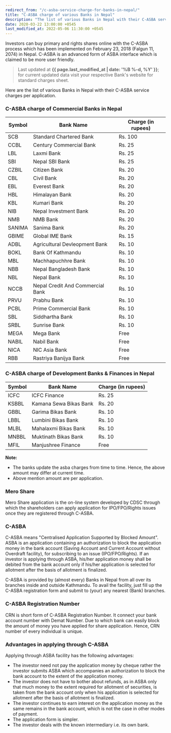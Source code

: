 ```yaml
---
redirect_from: "/c-asba-service-charge-for-banks-in-nepal/"
title: "C-ASBA charge of various Banks in Nepal"
description: "The list of various Banks in Nepal with their C-ASBA service charges per application."
date: 2020-03-22 13:00:00 +0545
last_modified_at: 2022-05-06 11:30:00 +0545
---
```


Investors can buy primary and rights shares online with the C-ASBA process which has been implemented on February 23, 2018 (Falgun 11, 2074) in Nepal. C-ASBA is an advanced form of ASBA interface which is claimed to be more user friendly.

> Last updated at **{{ page.last_modified_at | date: '%B %-d, %Y' }}**; for current updated data visit your respective Bank's website for standard charges sheet.

Here are the list of various Banks in Nepal with their C-ASBA service charges per application.

### C-ASBA charge of Commercial Banks in Nepal

| Symbol | Bank Name                        | Charge (in rupees) |
| ------ | -------------------------------- | ------------------ |
| SCB    | Standard Chartered Bank          | Rs. 100            |
| CCBL   | Century Commercial Bank          | Rs. 25             |
| LBL    | Laxmi Bank                       | Rs. 25             |
| SBI    | Nepal SBI Bank                   | Rs. 25             |
| CZBIL  | Citizen Bank                     | Rs. 20             |
| CBL    | Civil Bank                       | Rs. 20             |
| EBL    | Everest Bank                     | Rs. 20             |
| HBL    | Himalayan Bank                   | Rs. 20             |
| KBL    | Kumari Bank                      | Rs. 20             |
| NIB    | Nepal Investment Bank            | Rs. 20             |
| NMB    | NMB Bank                         | Rs. 20             |
| SANIMA | Sanima Bank                      | Rs. 20             |
| GBIME  | Global IME Bank                  | Rs. 15             |
| ADBL   | Agricultural Devleopment Bank    | Rs. 10             |
| BOKL   | Bank Of Kathmandu                | Rs. 10             |
| MBL    | Machhapuchhre Bank               | Rs. 10             |
| NBB    | Nepal Bangladesh Bank            | Rs. 10             |
| NBL    | Nepal Bank                       | Rs. 10             |
| NCCB   | Nepal Credit And Commercial Bank | Rs. 10             |
| PRVU   | Prabhu Bank                      | Rs. 10             |
| PCBL   | Prime Commercial Bank            | Rs. 10             |
| SBL    | Siddhartha Bank                  | Rs. 10             |
| SRBL   | Sunrise Bank                     | Rs. 10             |
| MEGA   | Mega Bank                        | Free               |
| NABIL  | Nabil Bank                       | Free               |
| NICA   | NIC Asia Bank                    | Free               |
| RBB    | Rastriya Banijya Bank            | Free               |

### C-ASBA charge of Development Banks & Finances in Nepal

| Symbol | Bank Name              | Charge (in rupees) |
| ------ | ---------------------- | ------------------ |
| ICFC   | ICFC Finance           | Rs. 25             |
| KSBBL  | Kamana Sewa Bikas Bank | Rs. 20             |
| GBBL   | Garima Bikas Bank      | Rs. 10             |
| LBBL   | Lumbini Bikas Bank     | Rs. 10             |
| MLBL   | Mahalaxmi Bikas Bank   | Rs. 10             |
| MNBBL  | Muktinath Bikas Bank   | Rs. 10             |
| MFIL   | Manjushree Finance     | Free               |

**Note:**

- The banks update the asba charges from time to time. Hence, the above amount may differ at current time.
- Above mention amount are per application.

### Mero Share

Mero Share application is the on-line system developed by CDSC through which the shareholders can apply application for IPO/FPO/Rights issues once they are registered through C-ASBA.

### C-ASBA

C-ASBA means "Centralised Application Supported by Blocked Amount". ASBA is an application containing an authorization to block the application money in the bank account (Saving Account and Current Account without Overdraft facility), for subscribing to an issue (IPO/FPO/Rights). If an investor is applying through ASBA, his/her application money shall be debited from the bank account only if his/her application is selected for allotment after the basis of allotment is finalized.

<!--

Application Supported by Blocked Amount (ASBA) is a process for applying to public/rights issues submitted by investors by blocking the application money in their bank account while subscribing to the issue.

C-ASBA will ensure centralized posting and verification of bank account numbers and DMAT account numbers ease monitoring of double application for issue managers and share registrars, cancellation of application upon double applications and prepare a final report for securities allocation.

-->

C-ASBA is provided by (almost every) Banks in Nepal from all over its branches inside and outside Kathmandu. To avail the facility, just fill up the C-ASBA registration form and submit to (your) any nearest (Bank) branches.

### C-ASBA Registration Number

CRN is short form of C-ASBA Registration Number. It connect your bank account number with Demat Number. Due to which bank can easily block the amount of money you have applied for share application. Hence, CRN number of every individual is unique.

### Advantages in applying through C-ASBA

Applying through ASBA facility has the following advantages:

- The investor need not pay the application money by cheque rather the investor submits ASBA which accompanies an authorization to block the bank account to the extent of the application money.
- The investor does not have to bother about refunds, as in ASBA only that much money to the extent required for allotment of securities, is taken from the bank account only when his application is selected for allotment after the basis of allotment is finalized.
- The investor continues to earn interest on the application money as the same remains in the bank account, which is not the case in other modes of payment.
- The application form is simpler.
- The investor deals with the known intermediary i.e. its own bank.
